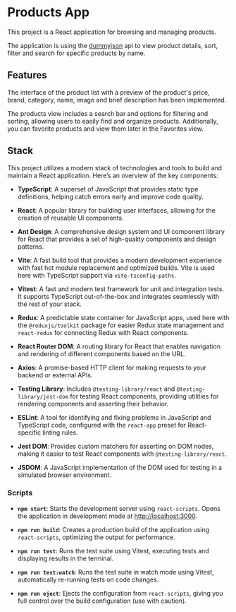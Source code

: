 # Products App

This project is a React application for browsing and managing products.

The application is using the [dummyjson](https://dummyjson.com/) api to view product details, sort, filter and search for specific products by name.

## Features

The interface of the product list with a preview of the product's price, brand, category, name, image and brief description has been implemented.

The products view includes a search bar and options for filtering and sorting, allowing users to easily find and organize products. Additionally, you can favorite products and view them later in the Favorites view.

## Stack

This project utilizes a modern stack of technologies and tools to build and maintain a React application. Here’s an overview of the key components:

- **TypeScript**: A superset of JavaScript that provides static type definitions, helping catch errors early and improve code quality.

- **React**: A popular library for building user interfaces, allowing for the creation of reusable UI components.

- **Ant Design**: A comprehensive design system and UI component library for React that provides a set of high-quality components and design patterns.

- **Vite**: A fast build tool that provides a modern development experience with fast hot module replacement and optimized builds. Vite is used here with TypeScript support via `vite-tsconfig-paths`.

- **Vitest**: A fast and modern test framework for unit and integration tests. It supports TypeScript out-of-the-box and integrates seamlessly with the rest of your stack.

- **Redux**: A predictable state container for JavaScript apps, used here with the `@reduxjs/toolkit` package for easier Redux state management and `react-redux` for connecting Redux with React components.

- **React Router DOM**: A routing library for React that enables navigation and rendering of different components based on the URL.

- **Axios**: A promise-based HTTP client for making requests to your backend or external APIs.

- **Testing Library**: Includes `@testing-library/react` and `@testing-library/jest-dom` for testing React components, providing utilities for rendering components and asserting their behavior.

- **ESLint**: A tool for identifying and fixing problems in JavaScript and TypeScript code, configured with the `react-app` preset for React-specific linting rules.

- **Jest DOM**: Provides custom matchers for asserting on DOM nodes, making it easier to test React components with `@testing-library/react`.

- **JSDOM**: A JavaScript implementation of the DOM used for testing in a simulated browser environment.

### Scripts

- **`npm start`**: Starts the development server using `react-scripts`. Opens the application in development mode at [http://localhost:3000](http://localhost:3000).

- **`npm run build`**: Creates a production build of the application using `react-scripts`, optimizing the output for performance.

- **`npm run test`**: Runs the test suite using Vitest, executing tests and displaying results in the terminal.

- **`npm run test:watch`**: Runs the test suite in watch mode using Vitest, automatically re-running tests on code changes.

- **`npm run eject`**: Ejects the configuration from `react-scripts`, giving you full control over the build configuration (use with caution).
